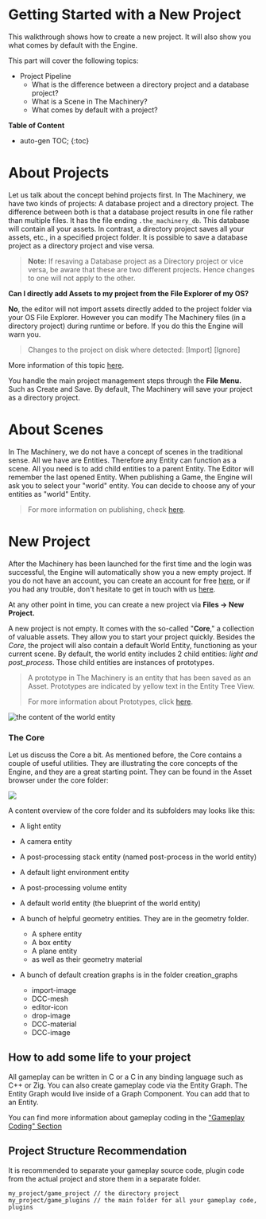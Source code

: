 # Getting Started with a New Project

This walkthrough shows how to create a new project. It will also show you what comes by default with the Engine.

This part will cover the following topics:

- Project Pipeline
  - What is the difference between a directory project and a database project?
  - What is a Scene in The Machinery?
  - What comes by default with a project?


**Table of Content**

* auto-gen TOC;
{:toc}


# About Projects

Let us talk about the concept behind projects first. In The Machinery, we have two kinds of projects: A database project and a directory project. The difference between both is that a database project results in one file rather than multiple files. It has the file ending `.the_machinery_db`. This database will contain all your assets. In contrast, a directory project saves all your assets, etc., in a specified project folder. It is possible to save a database project as a directory project and vise versa. 

> **Note:** If resaving a Database project as a Directory project or vice versa, be aware that these are two different projects. Hence changes to one will not apply to the other.

**Can I directly add Assets to my project from the File Explorer of my OS?**

**No**, the editor will not import assets directly added to the project folder via your OS File Explorer. However you can modify The Machinery files (in a directory project) during runtime or before. If you do this the Engine will warn you.

> Changes to the project on disk where detected: [Import] [Ignore]

More information of this topic [here](https://github.com/OurMachinery/themachinery-public/issues/435).

You handle the main project management steps through the **File Menu.** Such as Create and Save. By default, The Machinery will save your project as a directory project.


# About Scenes

In The Machinery, we do not have a concept of scenes in the traditional sense. All we have are Entities. Therefore any Entity can function as a scene. All you need is to add child entities to a parent Entity. The Editor will remember the last opened Entity. 
When publishing a Game, the Engine will ask you to select your "world" entity. You can decide to choose any of your entities as "world" Entity.

> For more information on publishing, check [here]({{base_url}}editing_workflows/publish.html).

# New Project

After the Machinery has been launched for the first time and the login was successful, the Engine will automatically show you a new empty project. If you do not have an account, you can create an account for free [here](https://ourmachinery.com/sign-up.html), or if you had any trouble, don't hesitate to get in touch with us [here](mailto:ping@ourmachinery.com). 

At any other point in time, you can create a new project via **Files → New Project.**

A new project is not empty. It comes with the so-called "**Core**," a collection of valuable assets. They allow you to start your project quickly. Besides the *Core*, the project will also contain a default World Entity, functioning as your current scene. By default, the world entity includes 2 child entities: *light and post_process*. Those child entities are instances of prototypes. 

> A prototype in The Machinery is an entity that has been saved as an Asset. Prototypes are indicated by yellow text in the Entity Tree View. 
>
> For more information about Prototypes, click [here]({{base_url}}editing_workflows/prototypes.html).


![the content of the world entity](https://paper-attachments.dropbox.com/s_09462F237550F87F4C86951FAA779F713337E632E917FE6E6B8E3406BD58F125_1615455893513_image.png)


### The Core
Let us discuss the Core a bit. As mentioned before, the Core contains a couple of useful utilities. They are illustrating the core concepts of the Engine, and they are a great starting point. They can be found in the Asset browser under the core folder:

![](https://paper-attachments.dropbox.com/s_09462F237550F87F4C86951FAA779F713337E632E917FE6E6B8E3406BD58F125_1615456601483_image.png)


A content overview of the core folder and its subfolders may looks like this:

- A light entity

- A camera entity

- A post-processing stack entity (named post-process in the world entity)

- A default light environment entity

- A post-processing volume entity

- A default world entity (the blueprint of the world entity)

- A bunch of helpful geometry entities. They are in the geometry folder.

  - A sphere entity
  - A box entity
  - A plane entity
  - as well as their geometry material

- A bunch of default creation graphs is in the folder creation_graphs

  - import-image
  - DCC-mesh
  - editor-icon
  - drop-image
  - DCC-material
  - DCC-image

  

## How to add some life to your project

All gameplay can be written in C or a C in any binding language such as C++ or Zig. You can also create gameplay code via the Entity Graph. The Entity Graph would live inside of a Graph Component. You can add that to an Entity. 

You can find more information about gameplay coding in the ["Gameplay Coding" Section]({{base_url}}gameplay_coding/index.html)



## Project Structure Recommendation

It is recommended to separate your gameplay source code, plugin code from the actual project and store them in a separate folder.

```
my_project/game_project // the directory project
my_project/game_plugins // the main folder for all your gameplay code, plugins
```



